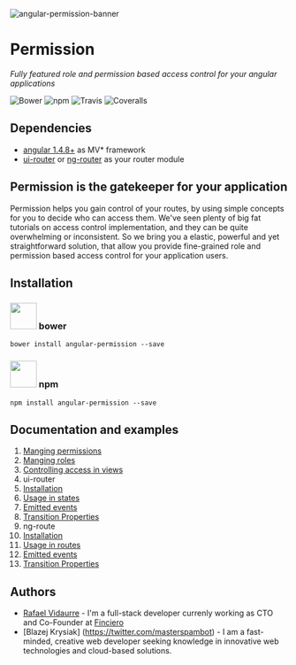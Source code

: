 ![angular-permission-banner](https://i.imgsafe.org/d6c48d4.png)

Permission
============================
*Fully featured role and permission based access control for your angular applications*

![Bower](https://img.shields.io/bower/v/angular-permission.svg?style=flat-square)
![npm](https://img.shields.io/npm/v/angular-permission.svg?style=flat-square)
![Travis](https://img.shields.io/travis/Narzerus/angular-permission.svg?style=flat-square)
![Coveralls](https://img.shields.io/coveralls/Narzerus/angular-permission.svg?style=flat-square)

Dependencies
----------------------------
- [angular 1.4.8+](https://github.com/angular/angular) as MV* framework
- [ui-router](https://github.com/angular-ui/ui-router) or [ng-router](https://docs.angularjs.org/api/ngRoute) as your router module

Permission is the gatekeeper for your application
----------------------------
Permission helps you gain control of your routes, by using simple concepts for you to decide who can access them.
We've seen plenty of big fat tutorials on access control implementation, and they can be quite overwhelming or inconsistent. 
So we bring you a elastic, powerful and yet straightforward solution, that allow you provide fine-grained 
role and permission based access control for your application users.

Installation
----------------------------

### <img src="https://versioneye.files.wordpress.com/2014/01/bower-logo.png" width="48" height="48"> bower

```
bower install angular-permission --save
```

### <img src="http://jbeckwith.com/images/2012/09/node_128.png" width="48" height="48"> npm

```
npm install angular-permission --save
```

Documentation and examples
----------------------------
1. [Manging permissions]()
2. [Manging roles]()
3. [Controlling access in views]()
4. ui-router 
  1. [Installation]()
  2. [Usage in states]()
  3. [Emitted events]()
  4. [Transition Properties]()
5. ng-route
  1. [Installation]()
  2. [Usage in routes]()
  3. [Emitted events]()
  4. [Transition Properties]()

Authors
----------------------------
- [Rafael Vidaurre](https://twitter.com/narzerus) - I'm a full-stack developer currenly working as CTO and Co-Founder at [Finciero](http://www.finciero.com)
- [Blazej Krysiak] (https://twitter.com/masterspambot) - I am a fast-minded, creative web developer seeking knowledge in innovative web technologies and cloud-based solutions.
